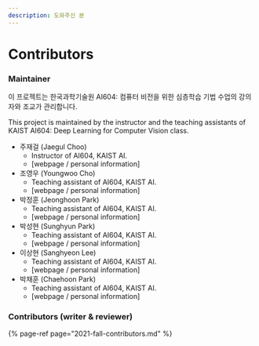 ```yaml
---
description: 도와주신 분
---
```


# Contributors

### Maintainer

이 프로젝트는 한국과학기술원 AI604: 컴퓨터 비전을 위한 심층학습 기법 수업의 강의자와 조교가 관리합니다.

This project is maintained by the instructor and the teaching assistants of KAIST AI604: Deep Learning for Computer Vision class.

* 주재걸 \(Jaegul Choo\)
  * Instructor of AI604, KAIST AI.
  * \[webpage / personal information\]
* 조영우 \(Youngwoo Cho\)
  * Teaching assistant of AI604, KAIST AI.
  * \[webpage / personal information\]
* 박정훈 \(Jeonghoon Park\)
  * Teaching assistant of AI604, KAIST AI.
  * \[webpage / personal information\]
* 박성현 \(Sunghyun Park\)
  * Teaching assistant of AI604, KAIST AI.
  * \[webpage / personal information\]
* 이상현 \(Sanghyeon Lee\)
  * Teaching assistant of AI604, KAIST AI.
  * \[webpage / personal information\]
* 박채훈 \(Chaehoon Park\)
  * Teaching assistant of AI604, KAIST AI.
  * \[webpage / personal information\]

### Contributors \(writer & reviewer\)

{% page-ref page="2021-fall-contributors.md" %}





